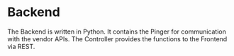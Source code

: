 # Backend

The Backend is written in Python. It contains the Pinger for communication with the vendor APIs. The Controller provides the functions to the Frontend via REST.

